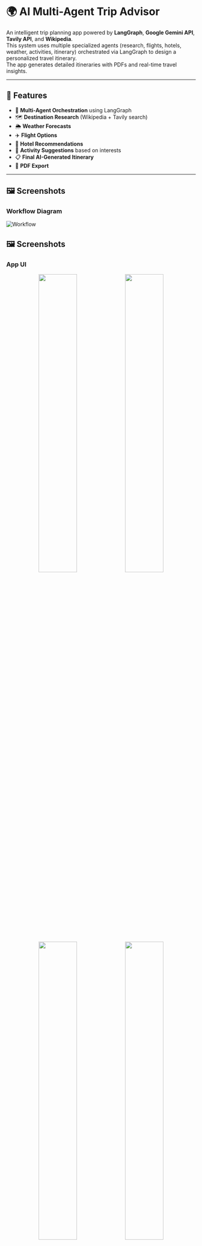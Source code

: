 # 🌍 AI Multi-Agent Trip Advisor

An intelligent trip planning app powered by **LangGraph**, **Google Gemini API**, **Tavily API**, and **Wikipedia**.  
This system uses multiple specialized agents (research, flights, hotels, weather, activities, itinerary) orchestrated via LangGraph to design a personalized travel itinerary.  
The app generates detailed itineraries with PDFs and real-time travel insights.

---

## 🚀 Features
- 🤖 **Multi-Agent Orchestration** using LangGraph  
- 🗺️ **Destination Research** (Wikipedia + Tavily search)  
- 🌦️ **Weather Forecasts**  
- ✈️ **Flight Options**  
- 🏨 **Hotel Recommendations**  
- 🎯 **Activity Suggestions** based on interests  
- 📋 **Final AI-Generated Itinerary**  
- 📄 **PDF Export** 

---

## 🖼️ Screenshots

### Workflow Diagram
![Workflow](https://github.com/ManaswiniGupta/MultiAgent-AI-Trip-Planner/blob/main/Demo%20Images/agent.png)

## 🖼️ Screenshots

### App UI

<p align="center">
  <img src="https://github.com/ManaswiniGupta/MultiAgent-AI-Trip-Planner/blob/main/Demo%20Images/Screenshot%20(403).png" width="45%">
  <img src="https://github.com/ManaswiniGupta/MultiAgent-AI-Trip-Planner/blob/main/Demo%20Images/Screenshot%20(404).png" width="45%">
</p>

<p align="center">
  <img src="https://github.com/ManaswiniGupta/MultiAgent-AI-Trip-Planner/blob/main/Demo%20Images/Screenshot%20(405).png" width="45%">
  <img src="https://github.com/ManaswiniGupta/MultiAgent-AI-Trip-Planner/blob/main/Demo%20Images/Screenshot%20(407).png" width="45%">
</p>

<p align="center">
  <img src="https://github.com/ManaswiniGupta/MultiAgent-AI-Trip-Planner/blob/main/Demo%20Images/Screenshot%20(408).png" width="45%">
  <img src="https://github.com/ManaswiniGupta/MultiAgent-AI-Trip-Planner/blob/main/Demo%20Images/Screenshot%20(409).png" width="45%">
</p>

<p align="center">
  <img src="https://github.com/ManaswiniGupta/MultiAgent-AI-Trip-Planner/blob/main/Demo%20Images/Screenshot%20(411).png" width="45%">
  <img src="https://github.com/ManaswiniGupta/MultiAgent-AI-Trip-Planner/blob/main/Demo%20Images/Screenshot%20(412).png" width="45%">
</p>


## 📦 Installation

### 1. Clone the repository
```bash
git clone https://github.com/yourusername/ai-trip-advisor.git
cd ai-trip-advisor
```

### 2. Create a Python environment (Python 3.10 recommended)
```bash
python -m venv .venv
source .venv/bin/activate   # On Linux/Mac
.venv\Scripts\activate      # On Windows
```

### 3. Install dependencies
```bash
pip install -r requirements.txt
```

---

## 🔑 API Keys Setup

The app requires **Google Gemini**, **Tavily**, and optional **Gmail SMTP** credentials.

### Create a `.env` file in the project root:
```ini
GOOGLE_API_KEY="your_google_gemini_api_key"
TAVILY_API_KEY="your_tavily_api_key"
```

### Configure Streamlit secrets in `.streamlit/secrets.toml`:
```toml
GOOGLE_API_KEY = "your_google_gemini_api_key"
TAVILY_API_KEY = "your_tavily_api_key"


```

---

## ▶️ Run the App

```bash
streamlit run app.py
```

The app will launch in your browser (default: `http://localhost:8501`).

---

## 📚 Tech Stack

* **LangGraph** → Multi-agent orchestration  
* **LangChain** → LLM pipeline integration  
* **Google Gemini API** → LLM for reasoning and itinerary generation  
* **Tavily API** → Web search (real-time places, hotels, activities)  
* **Wikipedia API** → Enrich destination information  
* **Streamlit** → Interactive UI  
* **ReportLab / Markdown-PDF** → PDF generation  
* **SMTP (Gmail)** → Send itineraries via email  

---

## ✅ Example Workflow

```mermaid
flowchart TD
    A[Research Agent] --> B[Places Agent]
    B --> C[Flights Agent]
    B --> D[Hotels Agent]
    B --> E[Weather Agent]

    C --> F[Sync Gate]
    D --> F[Sync Gate]
    E --> F[Sync Gate]

    F -->|All complete| G[Activities Agent]
    G --> H[Itinerary Agent]
    H --> I[Final Output: PDF / Email]
```

1. **Research Agent** → Collects basic destination info  
2. **Places & Weather Agents** → Run in parallel  
3. **Flights & Hotels Agents** → Run in parallel  
4. **Sync Gate** → Waits for all parallel branches to complete  
5. **Activities Agent** → Suggests things to do  
6. **Itinerary Agent** → Compiles everything into a day-by-day plan  
7. **User Options** → Download PDF or email itinerary  

---

## 🛠 Troubleshooting

* Ensure **Python 3.10** is installed.  
* Double-check API keys in both `.env` and `.streamlit/secrets.toml`.  
* For Gmail email sending, enable **App Passwords** (not your main password).  
* If Streamlit UI resets, use **session state** properly to persist form data.  

---

## 📜 License
MIT License – free to use and modify.  

---

## ✨ Credits
Built with ❤️ using:  
* [LangGraph](https://github.com/langchain-ai/langgraph)  
* [Google Gemini](https://ai.google.dev/)  
* [Tavily](https://tavily.com/)  
* [Wikipedia](https://www.wikipedia.org/)  
